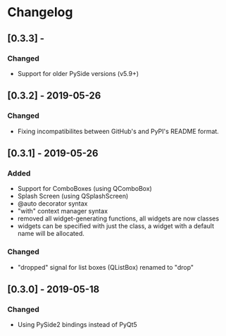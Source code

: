 # Changelog

## [0.3.3] - 

### Changed
  - Support for older PySide versions (v5.9+)

## [0.3.2] - 2019-05-26

### Changed
  - Fixing incompatibilites between GitHub's and PyPI's README format.

## [0.3.1] - 2019-05-26

### Added
 - Support for ComboBoxes (using QComboBox)
 - Splash Screen (using QSplashScreen)
 - @auto decorator syntax
 - "with" context manager syntax
 - removed all widget-generating functions, all widgets are now classes
 - widgets can be specified with just the class, a widget with a default name
   will be allocated.
 
### Changed
 - "dropped" signal for list boxes (QListBox) renamed to "drop"

## [0.3.0] - 2019-05-18

### Changed
 - Using PySide2 bindings instead of PyQt5
